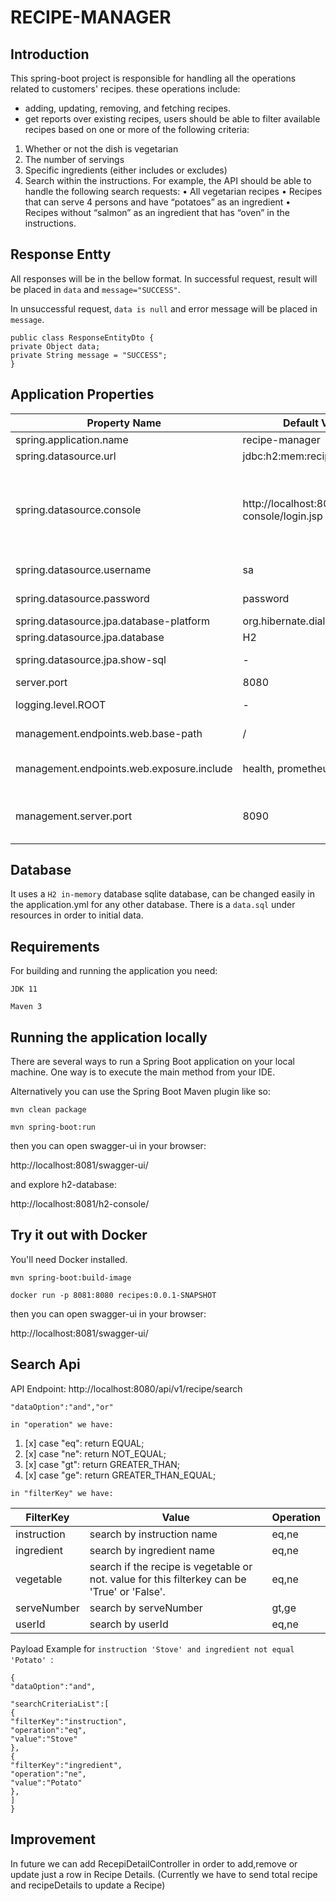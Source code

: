 # RECIPE-MANAGER

## Introduction

This spring-boot project is responsible for handling all the operations related to customers' recipes.
these operations include:

* adding, updating, removing, and fetching recipes.
* get reports over existing recipes, users should be able to filter available recipes
  based on one or more of the following criteria:

1. Whether or not the dish is vegetarian
2. The number of servings
3. Specific ingredients (either includes or excludes)
4. Search within the instructions.
   For example, the API should be able to handle the following search requests:
   • All vegetarian recipes
   • Recipes that can serve 4 persons and have “potatoes” as an ingredient
   • Recipes without “salmon” as an ingredient that has “oven” in the instructions.
## Response Entty
All responses will be in the bellow format.
In successful request, result will be placed in `data` and `message="SUCCESS"`.

In unsuccessful request, `data is null` and error message will be placed in `message`.

```
public class ResponseEntityDto {
private Object data;
private String message = "SUCCESS";
}
```

## Application Properties

| Property Name                           | Default Value            | Description                                                                                                                   |
|-----------------------------------------|--------------------------|-------------------------------------------------------------------------------------------------------------------------------|
| spring.application.name                 | recipe-manager           | -                                                                                                                             |
| spring.datasource.url                   | jdbc:h2:mem:recipeApp       | jdbc connection string                                                                                                        |
| spring.datasource.console               | http://localhost:8080/h2-console/login.jsp            | After starting the application, we can navigate to http://localhost:8080/h2-console, which will present us with a login page. |
| spring.datasource.username              | sa                        | username to connect to db                                                                                                     |
| spring.datasource.password              | password                        |  password to connect to db                                                                                                     |
| spring.datasource.jpa.database-platform | org.hibernate.dialect.H2Dialect |  -                                                                                                                             |
| spring.datasource.jpa.database          | H2                       |  -                                                                                                                             |
| spring.datasource.jpa.show-sql          | -                        |  for debugging purposes, set to true                                                                                           |
| server.port                             | 8080                     |  server port                                                                                                                   |
|logging.level.ROOT|-|defines the root log level. suggested value: `INFO`|
|management.endpoints.web.base-path|/|management APIs will be served under this path|
|management.endpoints.web.exposure.include|health, prometheus|defines the information to be exposed via this endpoint|
|management.server.port|8090|defines the management server port. health and metrics APIs will be available in this port|

## Database
It uses a `H2 in-memory` database sqlite database, can be changed easily in the application.yml for any other database.
There is a `data.sql` under resources in order to initial data.

## Requirements
For building and running the application you need:

`JDK 11`

`Maven 3`

## Running the application locally
There are several ways to run a Spring Boot application on your local machine. One way is to execute the main method from your IDE.

Alternatively you can use the Spring Boot Maven plugin like so:

`mvn clean package`

`mvn spring-boot:run`

then you can open swagger-ui in your browser:

http://localhost:8081/swagger-ui/

and explore h2-database:

http://localhost:8081/h2-console/

## Try it out with Docker
You'll need Docker installed.

`mvn spring-boot:build-image`

`docker run -p 8081:8080 recipes:0.0.1-SNAPSHOT`

then you can open swagger-ui in your browser:

http://localhost:8081/swagger-ui/

## Search Api

API Endpoint: http://localhost:8080/api/v1/recipe/search

`"dataOption":"and","or"`

`in "operation" we have:`


1. [x] case "eq": return EQUAL;
2. [x] case "ne": return NOT_EQUAL;
3. [x] case "gt": return GREATER_THAN;
4. [x] case "ge": return GREATER_THAN_EQUAL;


`in "filterKey" we have:`


FilterKey                          |  Value            | Operation |
|-----------------------------------------|--------------------------|-----------|
| instruction                 | search by instruction name           | eq,ne     |
| ingredient                   | search by ingredient name      | eq,ne     |
| vegetable              | search if the recipe is vegetable or not. value for this filterkey can be 'True' or 'False'.           | eq,ne     |
| serveNumber             | search by serveNumber                        | gt,ge     |
| userId             | search by userId                       | eq,ne     |


Payload Example for `instruction 'Stove' and ingredient not equal 'Potato' `:
```
{
"dataOption":"and",

"searchCriteriaList":[
{
"filterKey":"instruction",
"operation":"eq",
"value":"Stove"
},
{
"filterKey":"ingredient",
"operation":"ne",
"value":"Potato"
},
]
}
```

## Improvement

In future we can add RecepiDetailController in order to add,remove or update just a row in Recipe Details.
(Currently we have to send total recipe and recipeDetails to update a Recipe)

